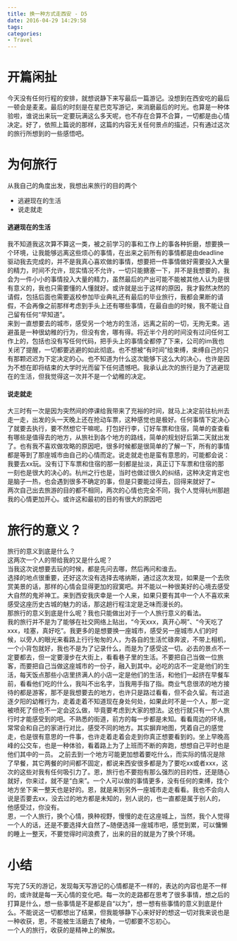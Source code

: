 ```yaml
---
title: 换一种方式走西安 - D5
date: 2016-04-29 14:29:58
tags:
categories: 
- Travel
---
```


# 开篇闲扯
今天没有任何行程的安排，就想说静下来写最后一篇游记。没想到在西安吃的最后一顿会是麦麦。最后的时刻是在星巴克写游记，来消磨最后的时光。也算是一种体验啦，谁说出来玩一定要玩满这么多天呢，也不存在合算不合算，一切都是由心情决定。好了，依照上篇说的那样，这篇的内容无关任何景点的描述，只有通过这次的旅行所想到的一些感悟吧。
# 为何旅行
从我自己的角度出发，我想出来旅行的目的两个  

* 逃避现在的生活  
* 说走就走  
#### 逃避现在的生活
我不知道我这次算不算这一类，被之前学习的事和工作上的事各种折磨，想要换一个环境，让我能够远离这些烦心的事情，在出来之前所有的事情都是由deadline驱动我去完成的，并不是我真心喜欢做的事情，想要把一件事情做好需要投入大量的精力，时间不允许，现实情况不允许，一切只能搪塞一下，并不是我想要的，我会为一件小小的事情投入大量的精力，虽然最后的产出可能不能被其他人认为是很有意义的，我也只需要懂的人懂就好。或许就是出于这样的原因，我才毅然决然的请假，包括后面也需要返校参加毕业典礼还有最后的毕业旅行，我都会果断的请假，不会再像之前那样考虑到手头上还有哪些事情，在最自由的时候，我不能让自己留有任何“早知道”。  
来到一直想要去的城市，感受另一个地方的生活，远离之前的一切，无拘无束。逃避虽是一种很幼稚的行为，但没有舍，哪有得。将近半个月的时间没有过问任何工作上的，包括也没有写任何代码，把手头上的事情全都停了下来，公司的im我也关闭了提醒，一切都要逃避的如此彻底。也不想被“有时间”给束缚，束缚自己的只有那颗迟迟为下定决定的心。也不知道为什么这次能够下这么大的决心，也许是因为不想在即将结束的大学时光而留下任何遗憾吧。我承认此次的旅行是为了逃避现在的生活，但我觉得这一次并不是一个幼稚的决定。
#### 说走就走
大三时有一次是因为突然间的停课给我带来了充裕的时间，就马上决定前往杭州去走一走，出发的头一天晚上还在抢动车票，这种感觉也是极好。任何事情下定决心了就要去执行，要不然想它干嘛呢。打包好行李，订好车票和住宿，简单的查查看有哪些是值得去的地方，从旅社到各个地方的路线，简单的规划好后第二天就出发了。也有我不喜欢做攻略的原因吧，很多时候都是很简单的了解一下，所有的事情都是等到了那座城市由自己的心情而定。说走就走也是蛮有意思的，可能都会说：我要去xx玩。没有订下车票和住宿的那一刻都是扯淡，真正订下车票和住宿的那一刻也是很大的决心的。杭州之行也是，当时也做过很久的纠结，这种决定肯定也是脑子一热，也会遇到很多不确定的事，但是只要能过得去，回得来就好了~  
两次自己出去旅游的目的都不相同，两次的心情也完全不同，我个人觉得杭州那趟我的心情更加开心。或许这和最初的目的有很大的原因吧  
# 旅行的意义？
旅行的意义到底是什么？  
这两次一个人的带给我的又是什么呢？  
当我这次说想要去玩的时候，都是先问去哪，然后再问和谁去。  
选择的地点很重要，还好这次没有选择去喀纳斯，通过这次发现，如果是一个去欣赏美景的话，那样的心情会显得更加的寂寞吧。并不能以一种很美好的心境去感受大自然的鬼斧神工。来到西安我庆幸是一个人来，如果只要有其中一个人不喜欢来感受这座历史古城的魅力的话，那这趟行程注定是乏味而漫长的。  
那旅行的意义到底是什么呢？我也只能做出对于一个人旅行意义的看法。  
我的旅行并不是为了能够在社交网络上贴出，“今天xxx，真开心啊”、“今天吃了xxx，哇塞，真好吃”。我更多的是想要换一座城市，感受另一座城市人们的时候，以旁人的眼光来看路上行行匆匆的人，为各自的生活忙碌奔波，不带上相机，一个小背包就好，我也不是为了记录什么，而是为了感受这一切。必去的景点不一定要都去，但一定要漫步在大街上，看看巷子里的生活。不要把自己当做一位旅客，而要把自己当做这座城市的一份子，融入到其中。必吃的店不一定是他们的生活，每天饭点那些小店里挤满人的小店一定是他们的生活，和他们一起挤在早餐车前，看看他们吃的什么，我叫不出名字，当我用手指了指。商业气息很浓的地方接待的都是游客，那不是我想要去的地方，也许只是路过看看，但不会久留。有过追逐夕阳的幼稚行为，走着走着不知道现在身处何处，如果此时不是一个人，那一定被喷死了但也不一定会这么做，毕竟要考虑到大家的想法。这也行就只有一个人旅行时才能感受到的吧。不熟悉的街道，前方的每一步都是未知。看看周边的环境，常常会和自己的家进行对比，感受不同的地方。其实摒弃地图，凭着自己的感觉走，也是很有意思的一件事，也许走着走着会走到你真正想要看到的。坐上早晚高峰的公交车，也是一种体验，看着路上为了上班而不断的奔跑，想想自己平时也是他们其中的一员。
之前去到一个地方可能更加想着要吃什么，而实际的情况是除了早餐，其它两餐的时间都不固定，都说来西安很多都是为了要吃xx或者xxx，这次的这些对我有任何吸引力了。恩，旅行也不要抱有那么强烈的目的性，还是随心就好，你来过，就不是“白来”。一个人可以做的事情更多，没有任何的束缚，找个地方坐下来一整天也是好的。恩，就是来到另外一座城市走走看看。我也不会向人说是否要去xx，没去过的地方都是未知的，别人说的，也一直都是属于别人的，他感受过，你没有。  
恩，一个人旅行，换个心情，换种视野，慢慢的走在这座城上，当然，我个人觉得一个人的话，还是不要选择大自然了~随便选择一座城市吧，感觉到累，可以慵懒的睡上一整天，不要觉得时间浪费了，出来的目的就是为了换个环境。  
# 小结
写完了5天的游记，发现每天写游记的心情都是不一样的，表达的内容也是不一样的，或许就是每一天心情的变化吧。每一次的走路都在思考了很多事情，想之后的打算是什么，想一些事情是不是都是自“以为”，想一想有些事情的意义到底是什么。不能说这一切都想出了结果，但我能够静下心来好好的想这一切对我来说也是一种收获，恩，不能被生活磨去了棱角，一切都要不忘初心。  
一个人的旅行，收获的是精神上的解放。